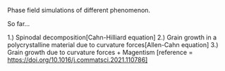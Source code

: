 Phase field simulations of different phenomenon.

So far...

1.) Spinodal decomposition[Cahn-Hilliard equation]
2.) Grain growth in a polycrystalline material due to curvature forces[Allen-Cahn equation]
3.) Grain growth due to curvature forces + Magentism
[reference = https://doi.org/10.1016/j.commatsci.2021.110786]
